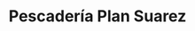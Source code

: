 ---
title: "Pescadería Plan Suarez"
url: /caracas/pescaderia-plan-suarez-las-piedritas/
shop: Fisch
---